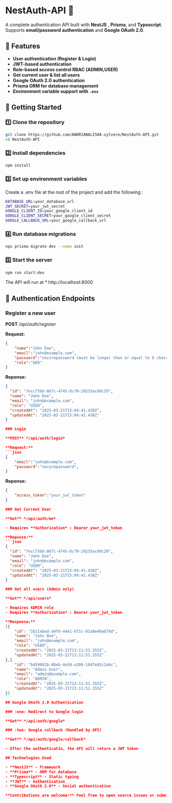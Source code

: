 # NestAuth-API :rocket:

A complete authentication API built with **NestJS** , **Prisma**, and **Typescript**.
Supports **email/password authentication** and **Google OAuth 2.0**.

## 📌 Features

- **User authentication (Register & Login)**
- **JWT-based authentication**
- **Role-based access control RBAC (ADMIN,USER)**
- **Get current user & list all users**
- **Google OAuth 2.0 authentication**
- **Prisma ORM for database management**
- **Environment variable support with `.env`**

## :rocket: Getting Started

### :one: Clone the repository

```sh
git clone https://github.com/ANDRIANALISOA-sylvere/NestAuth-API.git
cd NestAuth-API
```

### :two: Install dependencies
```sh
npm install
```

### :three: Set up environment variables
Create a .env file at the root of the project and add the following :

```sh
DATABASE_URL=your_database_url
JWT_SECRET=your_jwt_secret
GOOGLE_CLIENT_ID=your_google_client_id
GOOGLE_CLIENT_SECRET=your_google_client_secret
GOOGLE_CALLBACK_URL=your_google_callback_url
```

### :four: Run database migrations
```sh
npx prisma migrate dev --name init
```

### :five: Start the server
```sh
npm run start:dev
```

The API will run at * http://localhost:8000

## :key: Authentication Endpoints

### Register a new user

**POST** */api/auth/register*

**Request:**
```json
{
    "name":"John Doe",
    "email":"john@example.com",
    "password":"securepassword (must be longer than or equal to 6 characters)",
    "role":"UER"
}
```

**Reponse:**
```json
{
  "id": "7ecc75b6-867c-4745-8c70-29235ac09c29",
  "name": "John Doe",
  "email": "john@example.com",
  "role": "USER",
  "createdAt": "2025-03-21T15:04:41.438Z",
  "updatedAt": "2025-03-21T15:04:41.438Z"
}

### Login

**POST** */api/auth/login*

**Request:**
```json
{
    "email":"john@example.com",
    "password":"securepassword",
}
```

**Reponse:**
```json
{
    "access_token":"your_jwt_token"
}

### Get Current User

**Get** */api/auth/me*

- Requires **Authorization* : Bearer your_jwt_token

**Reponse:**
```json
{
  "id": "7ecc75b6-867c-4745-8c70-29235ac09c29",
  "name": "John Doe",
  "email": "john@example.com",
  "role": "USER",
  "createdAt": "2025-03-21T15:04:41.438Z",
  "updatedAt": "2025-03-21T15:04:41.438Z"
}

### Get all users (Admin only)

**Get** */api/users*

- Requires ADMIN role
- Requires **Authorization* : Bearer your_jwt_token

**Response:**
[{
    "id": "1621ebad-a9fd-44e1-b71c-01a8e40ab78d",
    "name": "John Doe",
    "email": "john@example.com",
    "role": "USER",
    "createdAt": "2025-03-21T13:11:51.355Z",
    "updatedAt": "2025-03-21T13:11:51.355Z"
},{
    "id": "bd59082b-88eb-4e50-a300-10d7e82c2a6c",
    "name": "Admin User",
    "email": "admin@example.com",
    "role": "ADMIN",
    "createdAt": "2025-03-21T13:11:51.355Z",
    "updatedAt": "2025-03-21T13:11:51.355Z"
}]

## Google OAuth 2.0 Authentication

### :one: Redirect to Google login

**Get** */api/auth/google*

### :two: Google callback (Handled by API)

**Get** */api/auth/google/callback*

- After the authenticatio, the API will return a JWT token

## Technologies Used

- **NestJS** - Framework
- **Prisma** - ORM for database
- **Typescript** - Static typing
- **JWT** - Authentication
- **Google OAuth 2.0** - Social authentication

**Contributions are welcome!** Feel free to open source issues or submit pull request. Made with :heart: by *[Joséphin Sylvère](https://josephin-sylvere.vercel.app)



